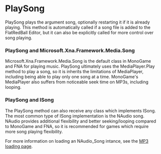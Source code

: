 # PlaySong

PlaySong plays the argument song, optionally restarting it if it is already playing. This method is automatically called if a song file is added to the FlatRedBall Editor, but it can also be explicitly called for more control over song playing.

### PlaySong and Microsoft.Xna.Framework.Media.Song

Microsoft.Xna.Framework.Media.Song is the default class in MonoGame and FNA for playing music. PlaySong ultimately uses the MediaPlayer.Play method to play a song, so it is inherits the limitations of MediaPlayer, including being able to play only one song at a time. MonoGame's MediaPlayer also suffers from noticeable seek time on MP3s, including looping.

### PlaySong and ISong

The PlaySong method can also receive any class which implements ISong. The most common type of ISong implementation is the NAudio song. NAudio provides additional flexibility and better seeking/looping compared to MonoGame and FNA, so it is recommended for games which require more song playing flexibility.

For more information on loading an NAudio\_Song intance, see the [MP3 loading page](../../../../glue-reference/files/file-types/glue-reference-mp3-file-mp3.md).

